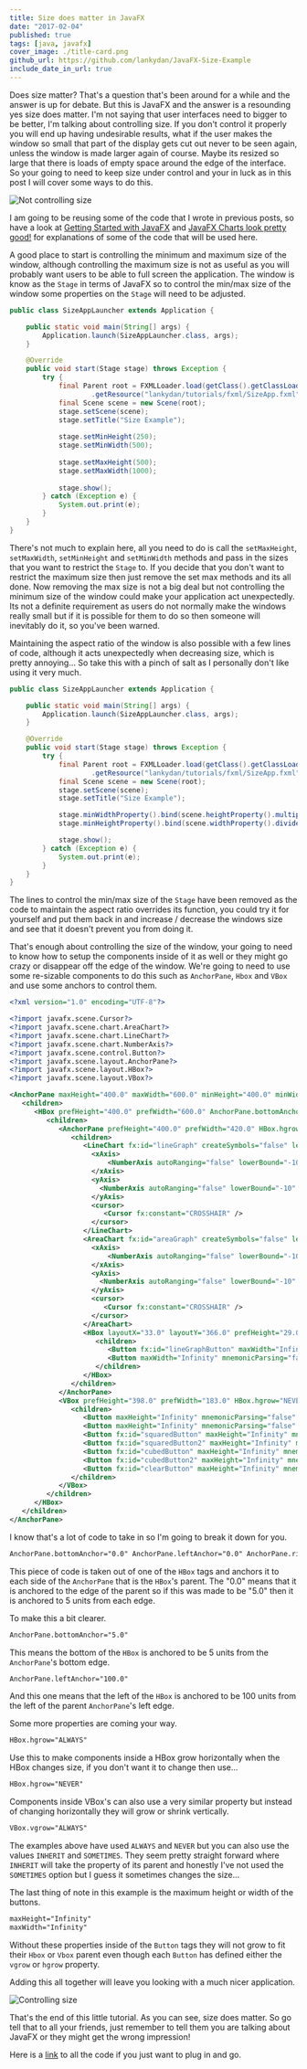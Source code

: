 ```yaml
---
title: Size does matter in JavaFX
date: "2017-02-04"
published: true
tags: [java, javafx]
cover_image: ./title-card.png
github_url: https://github.com/lankydan/JavaFX-Size-Example
include_date_in_url: true
---
```


Does size matter? That's a question that's been around for a while and the answer is up for debate. But this is JavaFX and the answer is a resounding yes size does matter. I'm not saying that user interfaces need to bigger to be better, I'm talking about controlling size. If you don't control it properly you will end up having undesirable results, what  if the user makes the window so small that part of the display gets cut out never to be seen again, unless the window is made larger again of course. Maybe its resized so large that there is loads of empty space around the edge of the interface. So your going to need to keep size under control and your in luck as in this post I will cover some ways to do this.

![Not controlling size](./javafx-size-example-1.png)

I am going to be reusing some of the code that I wrote in previous posts, so have a look at [Getting Started with JavaFX](https://lankydanblog.wordpress.com/2017/01/08/getting-started-with-javafx/) and [JavaFX Charts look pretty good!](https://lankydanblog.wordpress.com/2017/01/29/javafx-graphs-look-pretty-good/) for explanations of some of the code that will be used here.

A good place to start is controlling the minimum and maximum size of the window, although controlling the maximum size is not as useful as you will probably want users to be able to full screen the application. The window is know as the `Stage` in terms of JavaFX so to control the min/max size of the window some properties on the `Stage` will need to be adjusted.

```java
public class SizeAppLauncher extends Application {

	public static void main(String[] args) {
		Application.launch(SizeAppLauncher.class, args);
	}

	@Override
	public void start(Stage stage) throws Exception {
		try {
			final Parent root = FXMLLoader.load(getClass().getClassLoader()
					.getResource("lankydan/tutorials/fxml/SizeApp.fxml"));
			final Scene scene = new Scene(root);
			stage.setScene(scene);
			stage.setTitle("Size Example");
			
			stage.setMinHeight(250);
			stage.setMinWidth(500);
			
			stage.setMaxHeight(500);
			stage.setMaxWidth(1000);
			
			stage.show();
		} catch (Exception e) {
			System.out.print(e);
		}
	}
}
```

There's not much to explain here, all you need to do is call the `setMaxHeight`, `setMaxWidth`, `setMinHeight` and `setMinWidth` methods and pass in the sizes that you want to restrict the `Stage` to. If you decide that you don't want to restrict the maximum size then just remove the set max methods and its all done. Now removing the max size is not a big deal but not controlling the minimum size of the window could make your application act unexpectedly. Its not a definite requirement as users do not normally make the windows really small but if it is possible for them to do so then someone will inevitably do it, so you've been warned.

Maintaining the aspect ratio of the window is also possible with a few lines of code, although it acts unexpectedly when decreasing size, which is pretty annoying... So take this with a pinch of salt as I personally don't like using it very much.

```java
public class SizeAppLauncher extends Application {

	public static void main(String[] args) {
		Application.launch(SizeAppLauncher.class, args);
	}

	@Override
	public void start(Stage stage) throws Exception {
		try {
			final Parent root = FXMLLoader.load(getClass().getClassLoader()
					.getResource("lankydan/tutorials/fxml/SizeApp.fxml"));
			final Scene scene = new Scene(root);
			stage.setScene(scene);
			stage.setTitle("Size Example");

			stage.minWidthProperty().bind(scene.heightProperty().multiply(1.5));
			stage.minHeightProperty().bind(scene.widthProperty().divide(1.5));

			stage.show();
		} catch (Exception e) {
			System.out.print(e);
		}
	}
}
```

The lines to control the min/max size of the `Stage` have been removed as the code to maintain the aspect ratio overrides its function, you could try it for yourself and put them back in and increase / decrease the windows size and see that it doesn't prevent you from doing it.

That's enough about controlling the size of the window, your going to need to know how to setup the components inside of it as well or they might go crazy or disappear off the edge of the window. We're going to need to use some re-sizable components to do this such as `AnchorPane`, `Hbox` and `VBox` and use some anchors to control them.

```xml
<?xml version="1.0" encoding="UTF-8"?>

<?import javafx.scene.Cursor?>
<?import javafx.scene.chart.AreaChart?>
<?import javafx.scene.chart.LineChart?>
<?import javafx.scene.chart.NumberAxis?>
<?import javafx.scene.control.Button?>
<?import javafx.scene.layout.AnchorPane?>
<?import javafx.scene.layout.HBox?>
<?import javafx.scene.layout.VBox?>

<AnchorPane maxHeight="400.0" maxWidth="600.0" minHeight="400.0" minWidth="600.0" prefHeight="400.0" prefWidth="600.0" styleClass="root" stylesheets="lankydan/tutorials/fxml/css.css" xmlns="http://javafx.com/javafx/8.0.111" xmlns:fx="http://javafx.com/fxml/1" fx:controller="lankydan.tutorials.fxml.controller.MainAppController">
   <children>
      <HBox prefHeight="400.0" prefWidth="600.0" AnchorPane.bottomAnchor="0.0" AnchorPane.leftAnchor="0.0" AnchorPane.rightAnchor="0.0" AnchorPane.topAnchor="0.0">
         <children>
            <AnchorPane prefHeight="400.0" prefWidth="420.0" HBox.hgrow="ALWAYS">
               <children>
                  <LineChart fx:id="lineGraph" createSymbols="false" legendVisible="false" prefWidth="423.0" visible="false" AnchorPane.bottomAnchor="28.0" AnchorPane.leftAnchor="0.0" AnchorPane.rightAnchor="0.0" AnchorPane.topAnchor="0.0">
                    <xAxis>
                    	<NumberAxis autoRanging="false" lowerBound="-10" side="BOTTOM" tickUnit="1" upperBound="10" />
                    </xAxis>
                    <yAxis>
                      <NumberAxis autoRanging="false" lowerBound="-10" side="LEFT" tickUnit="1" upperBound="10" />
                    </yAxis>
                    <cursor>
                       <Cursor fx:constant="CROSSHAIR" />
                    </cursor>
                  </LineChart>
                  <AreaChart fx:id="areaGraph" createSymbols="false" legendVisible="false" prefHeight="372.0" prefWidth="423.0" AnchorPane.bottomAnchor="28.0" AnchorPane.leftAnchor="0.0" AnchorPane.rightAnchor="0.0" AnchorPane.topAnchor="0.0">
                    <xAxis>
                    	<NumberAxis autoRanging="false" lowerBound="-10" side="BOTTOM" tickUnit="1" upperBound="10" />
                    </xAxis>
                    <yAxis>
                      <NumberAxis autoRanging="false" lowerBound="-10" side="LEFT" tickUnit="1" upperBound="10" />
                    </yAxis>
                    <cursor>
                       <Cursor fx:constant="CROSSHAIR" />
                    </cursor>
                  </AreaChart>
                  <HBox layoutX="33.0" layoutY="366.0" prefHeight="29.0" prefWidth="377.0" AnchorPane.bottomAnchor="5.0" AnchorPane.leftAnchor="33.0" AnchorPane.rightAnchor="13.0">
                     <children>
                        <Button fx:id="lineGraphButton" maxWidth="Infinity" mnemonicParsing="false" onAction="#handleLineGraphButtonAction" prefHeight="29.0" prefWidth="183.0" text="Line Graph" HBox.hgrow="ALWAYS" />
                        <Button maxWidth="Infinity" mnemonicParsing="false" onAction="#handleAreaGraphButtonAction" prefHeight="29.0" prefWidth="184.0" text="Area Graph" HBox.hgrow="ALWAYS" />
                     </children>
                  </HBox>
               </children>
            </AnchorPane>
            <VBox prefHeight="398.0" prefWidth="183.0" HBox.hgrow="NEVER">
               <children>
                  <Button maxHeight="Infinity" mnemonicParsing="false" onAction="#handleXYButtonAction" prefHeight="66.0" prefWidth="266.0" text="y=x" VBox.vgrow="ALWAYS" fx:id="xyButton" />
                  <Button maxHeight="Infinity" mnemonicParsing="false" onAction="#handleXYButton2Action" prefHeight="66.0" prefWidth="266.0" text="y=x-3" VBox.vgrow="ALWAYS" fx:id="xyButton2" />
                  <Button fx:id="squaredButton" maxHeight="Infinity" mnemonicParsing="false" onAction="#handleSquaredButtonAction" prefHeight="67.0" prefWidth="266.0" text="y=x^2" VBox.vgrow="ALWAYS" />
                  <Button fx:id="squaredButton2" maxHeight="Infinity" mnemonicParsing="false" onAction="#handleSquaredButton2Action" prefHeight="67.0" prefWidth="266.0" text="y=x^2+2" VBox.vgrow="ALWAYS" />
                  <Button fx:id="cubedButton" maxHeight="Infinity" mnemonicParsing="false" onAction="#handleCubedButtonAction" prefHeight="67.0" prefWidth="266.0" text="y=x^3" VBox.vgrow="ALWAYS" />
                  <Button fx:id="cubedButton2" maxHeight="Infinity" mnemonicParsing="false" onAction="#handleCubedButton2Action" prefHeight="67.0" prefWidth="266.0" text="y=(x-3)^3-1" VBox.vgrow="ALWAYS" />
                  <Button fx:id="clearButton" maxHeight="Infinity" mnemonicParsing="false" onAction="#handleClearButtonAction" prefHeight="67.0" prefWidth="266.0" text="clear" VBox.vgrow="ALWAYS" />
               </children>
            </VBox>
         </children>
      </HBox>
   </children>
</AnchorPane>
```

I know that's a lot of code to take in so I'm going to break it down for you.

```xml
AnchorPane.bottomAnchor="0.0" AnchorPane.leftAnchor="0.0" AnchorPane.rightAnchor="0.0" AnchorPane.topAnchor="0.0"
```

This piece of code is taken out of one of the `HBox` tags and anchors it to each side of the `AnchorPane` that is the `HBox`'s parent. The "0.0" means that it is anchored to the edge of the parent so if this was made to be "5.0" then it is anchored to 5 units from each edge.

To make this a bit clearer.

```xml
AnchorPane.bottomAnchor="5.0"
```

This means the bottom of the `HBox` is anchored to be 5 units from the `AnchorPane`'s bottom edge.

```xml
AnchorPane.leftAnchor="100.0"
```

And this one means that the left of the `HBox` is anchored to be 100 units from the left of the parent `AnchorPane`'s left edge.

Some more properties are coming your way.

```xml
HBox.hgrow="ALWAYS"
```

Use this to make components inside a HBox grow horizontally when the HBox changes size, if you don't want it to change then use...

```xml
HBox.hgrow="NEVER"
```

Components inside VBox's can also use a very similar property but instead of changing horizontally they will grow or shrink vertically.

```xml
VBox.vgrow="ALWAYS"
```

The examples above have used `ALWAYS` and `NEVER` but you can also use the values `INHERIT` and `SOMETIMES`. They seem pretty straight forward where `INHERIT` will take the property of its parent and honestly I've not used the `SOMETIMES` option but I guess it sometimes changes the size...

The last thing of note in this example is the maximum height or width of the buttons.

```xml
maxHeight="Infinity"
maxWidth="Infinity"
```

Without these properties inside of the `Button` tags they will not grow to fit their `Hbox` or `Vbox` parent even though each `Button` has defined either the `vgrow` or `hgrow` property.

Adding this all together will leave you looking with a much nicer application.

![Controlling size](./javafx-size-example-2.png)

That's the end of this little tutorial. As you can see, size does matter. So go tell that to all your friends, just remember to tell them you are talking about JavaFX or they might get the wrong impression!

Here is a [link](https://github.com/lankydan/JavaFX-Size-Example) to all the code if you just want to plug in and go.